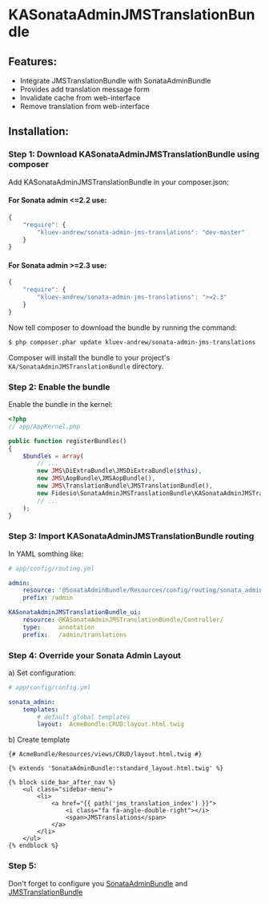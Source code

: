 KASonataAdminJMSTranslationBundle
====================

Features:
--------------
- Integrate JMSTranslationBundle with SonataAdminBundle
- Provides add translation message form
- Invalidate cache from web-interface
- Remove translation from web-interface

Installation:
--------------

### Step 1: Download KASonataAdminJMSTranslationBundle using composer

Add KASonataAdminJMSTranslationBundle in your composer.json:


#### For Sonata admin <=2.2 use:
```js
{
    "require": {
        "kluev-andrew/sonata-admin-jms-translations": "dev-master"
    }
}
```
#### For Sonata admin >=2.3 use:
```js
{
    "require": {
        "kluev-andrew/sonata-admin-jms-translations": ">=2.3"
    }
}
```

Now tell composer to download the bundle by running the command:

``` bash
$ php composer.phar update kluev-andrew/sonata-admin-jms-translations
```

Composer will install the bundle to your project's `KA/SonataAdminJMSTranslationBundle` directory.

### Step 2: Enable the bundle

Enable the bundle in the kernel:

``` php
<?php
// app/AppKernel.php

public function registerBundles()
{
    $bundles = array(
        // ...
        new JMS\DiExtraBundle\JMSDiExtraBundle($this),
        new JMS\AopBundle\JMSAopBundle(),
        new JMS\TranslationBundle\JMSTranslationBundle(),
        new Fidesio\SonataAdminJMSTranslationBundle\KASonataAdminJMSTranslationBundle(),
        // ...
    );
}
```

### Step 3: Import KASonataAdminJMSTranslationBundle routing

In YAML somthing like:

``` yaml
# app/config/routing.yml

admin:
    resource: '@SonataAdminBundle/Resources/config/routing/sonata_admin.xml'
    prefix: /admin

KASonataAdminJMSTranslationBundle_ui:
    resource: @KASonataAdminJMSTranslationBundle/Controller/
    type:     annotation
    prefix:   /admin/translations
```

### Step 4: Override your Sonata Admin Layout

a) Set configuration:

``` yaml
# app/config/config.yml

sonata_admin:
    templates:
        # default global templates
        layout:  AcmeBundle:CRUD:layout.html.twig
```

b) Create template
```
{# AcmeBundle/Resources/views/CRUD/layout.html.twig #}

{% extends 'SonataAdminBundle::standard_layout.html.twig' %}

{% block side_bar_after_nav %}
    <ul class="sidebar-menu">
        <li>
            <a href="{{ path('jms_translation_index') }}">
                <i class="fa fa-angle-double-right"></i>
                <span>JMSTranslations</span>
            </a>
        </li>
    </ul>
{% endblock %}
```

### Step 5:
Don't forget to configure you [SonataAdminBundle](https://github.com/sonata-project/SonataAdminBundle) and [JMSTranslationBundle](https://github.com/schmittjoh/JMSTranslationBundle)

